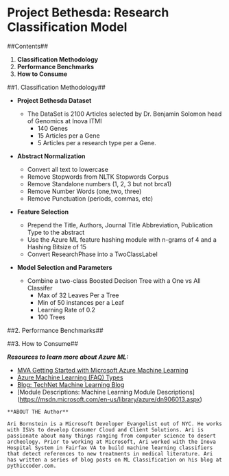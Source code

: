 # Project Bethesda: Research Classification Model


##Contents##
  1. **Classification Methodology**
  2. **Performance Benchmarks**
  3. **How to Consume** 

##1. Classification Methodology##
- **Project Bethesda Dataset**
    - The DataSet is 2100 Articles selected by Dr. Benjamin Solomon head of Genomics at Inova ITMI 
      - 140 Genes
      - 15 Articles per a Gene 
      - 5 Articles per a research type per a Gene.
      
- **Abstract Normalization**
   - Convert all text to lowercase 
   - Remove Stopwords from NLTK Stopwords Corpus
   - Remove Standalone numbers (1, 2, 3 but not brca1)
   - Remove Number Words (one,two, three)
   - Remove Punctuation (periods, commas, etc)

- **Feature Selection**
  - Prepend the Title, Authors,  Journal Title Abbreviation, Publication Type to the abstract
  - Use the Azure ML feature hashing module with n-grams of 4 and a Hashing Bitsize of 15
  - Convert ResearchPhase into a TwoClassLabel

- **Model Selection and Parameters**
  - Combine a two-class Boosted Decison Tree with a One vs All Classifer
    - Max of 32 Leaves Per a Tree
    - Min of 50 instances per a Leaf
    - Learning Rate of 0.2
    - 100 Trees

##2. Performance Benchmarks##


##3. How to Consume##


***Resources to learn more about Azure ML:***

* [MVA Getting Started with Microsoft Azure Machine Learning](https://www.microsoftvirtualacademy.com/en-us/training-courses/getting-started-with-microsoft-azure-machine-learning-8425)
*	[Azure Machine Learning (FAQ) Types](https://azure.microsoft.com/en-us/documentation/articles/machine-learning-faq/)
* [Blog: TechNet Machine Learning Blog](http://blogs.technet.com/b/machinelearning/)
* [Module Descriptions: Machine Learning Module Descriptions] (https://msdn.microsoft.com/en-us/library/azure/dn906013.aspx)

```
**ABOUT THE Author**

Ari Bornstein is a Microsoft Developer Evangelist out of NYC. He works with ISVs to develop Consumer Cloud and Client Solutions. Ari is passionate about many things ranging from computer science to desert archeology. Prior to working at Microsoft, Ari worked with the Inova Hospital System in Fairfax VA to build machine learning classifiers that detect references to new treatments in medical literature. Ari has written a series of blog posts on ML Classification on his blog at pythiccoder.com. 

``` 
